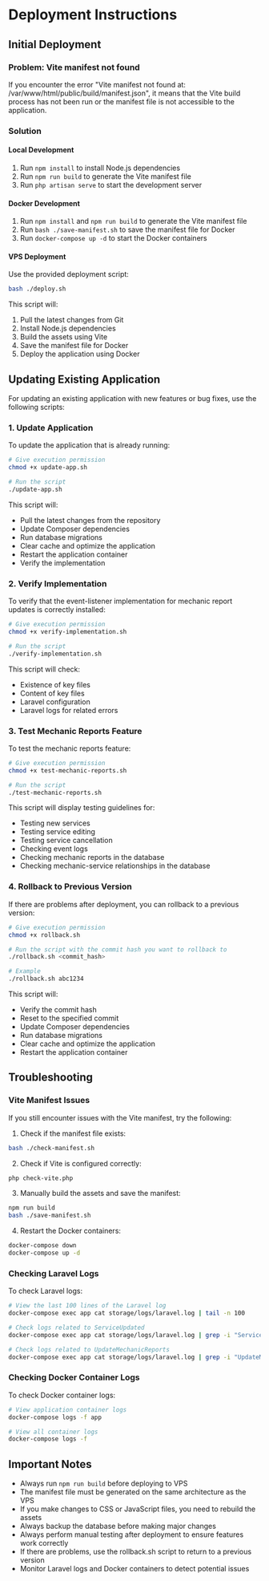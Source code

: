 # Deployment Instructions

## Initial Deployment

### Problem: Vite manifest not found

If you encounter the error "Vite manifest not found at: /var/www/html/public/build/manifest.json", it means that the Vite build process has not been run or the manifest file is not accessible to the application.

### Solution

#### Local Development

1. Run `npm install` to install Node.js dependencies
2. Run `npm run build` to generate the Vite manifest file
3. Run `php artisan serve` to start the development server

#### Docker Development

1. Run `npm install` and `npm run build` to generate the Vite manifest file
2. Run `bash ./save-manifest.sh` to save the manifest file for Docker
3. Run `docker-compose up -d` to start the Docker containers

#### VPS Deployment

Use the provided deployment script:

```bash
bash ./deploy.sh
```

This script will:
1. Pull the latest changes from Git
2. Install Node.js dependencies
3. Build the assets using Vite
4. Save the manifest file for Docker
5. Deploy the application using Docker

## Updating Existing Application

For updating an existing application with new features or bug fixes, use the following scripts:

### 1. Update Application

To update the application that is already running:

```bash
# Give execution permission
chmod +x update-app.sh

# Run the script
./update-app.sh
```

This script will:
- Pull the latest changes from the repository
- Update Composer dependencies
- Run database migrations
- Clear cache and optimize the application
- Restart the application container
- Verify the implementation

### 2. Verify Implementation

To verify that the event-listener implementation for mechanic report updates is correctly installed:

```bash
# Give execution permission
chmod +x verify-implementation.sh

# Run the script
./verify-implementation.sh
```

This script will check:
- Existence of key files
- Content of key files
- Laravel configuration
- Laravel logs for related errors

### 3. Test Mechanic Reports Feature

To test the mechanic reports feature:

```bash
# Give execution permission
chmod +x test-mechanic-reports.sh

# Run the script
./test-mechanic-reports.sh
```

This script will display testing guidelines for:
- Testing new services
- Testing service editing
- Testing service cancellation
- Checking event logs
- Checking mechanic reports in the database
- Checking mechanic-service relationships in the database

### 4. Rollback to Previous Version

If there are problems after deployment, you can rollback to a previous version:

```bash
# Give execution permission
chmod +x rollback.sh

# Run the script with the commit hash you want to rollback to
./rollback.sh <commit_hash>

# Example
./rollback.sh abc1234
```

This script will:
- Verify the commit hash
- Reset to the specified commit
- Update Composer dependencies
- Run database migrations
- Clear cache and optimize the application
- Restart the application container

## Troubleshooting

### Vite Manifest Issues

If you still encounter issues with the Vite manifest, try the following:

1. Check if the manifest file exists:
```bash
bash ./check-manifest.sh
```

2. Check if Vite is configured correctly:
```bash
php check-vite.php
```

3. Manually build the assets and save the manifest:
```bash
npm run build
bash ./save-manifest.sh
```

4. Restart the Docker containers:
```bash
docker-compose down
docker-compose up -d
```

### Checking Laravel Logs

To check Laravel logs:

```bash
# View the last 100 lines of the Laravel log
docker-compose exec app cat storage/logs/laravel.log | tail -n 100

# Check logs related to ServiceUpdated
docker-compose exec app cat storage/logs/laravel.log | grep -i "ServiceUpdated"

# Check logs related to UpdateMechanicReports
docker-compose exec app cat storage/logs/laravel.log | grep -i "UpdateMechanicReports"
```

### Checking Docker Container Logs

To check Docker container logs:

```bash
# View application container logs
docker-compose logs -f app

# View all container logs
docker-compose logs -f
```

## Important Notes

- Always run `npm run build` before deploying to VPS
- The manifest file must be generated on the same architecture as the VPS
- If you make changes to CSS or JavaScript files, you need to rebuild the assets
- Always backup the database before making major changes
- Always perform manual testing after deployment to ensure features work correctly
- If there are problems, use the rollback.sh script to return to a previous version
- Monitor Laravel logs and Docker containers to detect potential issues
